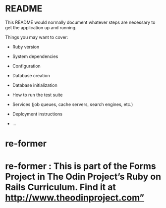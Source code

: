 # README

This README would normally document whatever steps are necessary to get the
application up and running.

Things you may want to cover:

* Ruby version

* System dependencies

* Configuration

* Database creation

* Database initialization

* How to run the test suite

* Services (job queues, cache servers, search engines, etc.)

* Deployment instructions

* ...
# re-former
# re-former : This is part of the Forms Project in The Odin Project’s Ruby on Rails Curriculum. Find it at http://www.theodinproject.com”
